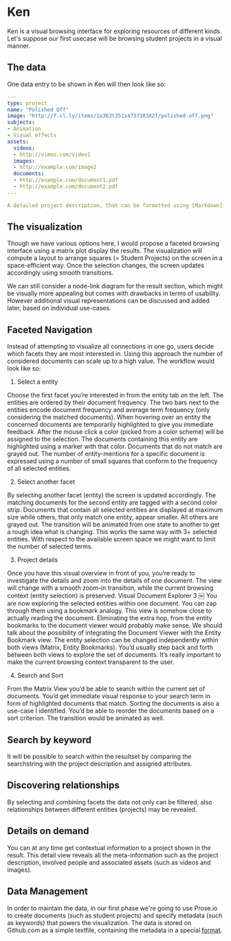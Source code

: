 # Ken

Ken is a visual browsing interface for exploring resources of different kinds. Let's suppose our first usecase will be browsing student projects in a visual manner.


## The data

One data entry to be shown in Ken will then look like so:

```yml
---
type: project
name: "Polished Off"
image: "http://f.cl.ly/items/1o363t351s47371R3X2f/polished-off.png"
subjects:
- Animation
- Visual effects
assets:
  videos:
  - http://vimeo.com/video1
  images:
  - http://example.com/image2
  documents: 
  - http://example.com/document1.pdf
  - http://example.com/document2.pdf
---

A detailed project description, that can be formatted using [Markdown](http://daringfireball.net/projects/markdown/).
```

## The visualization

Though we have various options here, I would propose a faceted browsing interface using a matrix plot display the results. The visualization will compute a layout to arrange squares (= Student Projects) on the screen in a space-efficient way. Once the selection changes, the screen updates accordingly using smooth transitions.

We can still consider a node-link diagram for the result section, which might be visually more appealing but comes with drawbacks in terms of usability. However additional visual representations can be discussed and added later, based on individual use-cases.


## Faceted Navigation

Instead of attempting to visualize all connections in one go, users decide which facets they are most interested in. Using this approach the number of considered documents can scale up to a high value. The workflow would look like so:

1. Select a entity

Choose the first facet you’re interested in from the entity tab on the left. The entities are ordered by their document frequency. The two bars next to the entities encode document frequency and average term frequency (only considering the matched documents). When hovering over an entity the concerned documents are temporarily highlighted to give you immediate feedback. After the mouse click a color (picked from a color scheme) will be assigned to the selection. The documents containing this entity are highlighted using a marker with that color. Documents that do not match are grayed out. The number of entity-mentions for a specific document is expressed using a number of small squares that conform to the
frequency of all selected entities.

2. Select another facet

By selecting another facet (entity) the screen is updated accordingly. The matching documents for the second entity are tagged with a second color strip. Documents that contain all selected entities are displayed at maximum size while others, that only match one entity, appear smaller. All others are grayed out. The transition will be animated from one state to another to get a rough idea what is changing. This works the same way with 3+ selected entities. With respect to the available screen space we might want to limit the number of selected terms.

3. Project details

Once you have this visual overview in front of you, you’re ready to investigate the details and zoom into the details of one document. The view will change with a smooth zoom-in transition, while the current browsing context (entity selection) is preserved.
Visual Document Explorer 3
￼
You are now exploring the selected entities within one document. You can zap through them using a bookmark analogy. This view is somehow close to actually reading the document. Eliminating the extra hop, from the entity bookmarks to the document viewer would probably make sense. We should talk about the possibility of integrating the Document Viewer with the Entity Bookmark view. The entity selection can be changed independently within both views (Matrix, Entity Bookmarks). You’d usually step back and forth between both views to explore the set of documents. It’s really important to make the current browsing context transparent to the user.

4. Search and Sort

From the Matrix View you’d be able to search within the current set of documents. You’d get immediate visual response to your search term in form of highlighted documents that match. Sorting the documents is also a use-case I identified. You’d be able to reorder the documents based on a sort criterion. The transition would be animated as well.

## Search by keyword

It will be possible to search within the resultset by comparing the searchstring with the project description and assigned attributes.

## Discovering relationships

By selecting and combining facets the data not only can be filtered, also relationships between different entities (projects) may be revealed.

## Details on demand

You can at any time get contextual information to a project shown in the result. This detail view reveals all the meta-information such as the project description, involved people and associated assets (such as videos and images).

## Data Management

In order to maintain the data, in our first phase we're going to use Prose.io to create documents (such as student projects) and specify metadata (such as keywords) that powers the visualization. The data is stored on Github.com as a simple textfile, containing the metadata in a special [format](http://www.yaml.org/).
